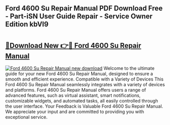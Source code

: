 ## Ford 4600 Su Repair Manual PDF Download Free - Part-iSN User Guide Repair - Service Owner Edition kbVI9

# <h2><a href="http://bc47025.oget.top/?id=Ford+4600+Su+Repair+Manual">🔗Download New 👉🔴 Ford 4600 Su Repair Manual</a></h2>

[![Ford 4600 Su Repair Manual new download](https://i.imgur.com/5g1atiW.png)](http://bc47025.oget.top/?id=Ford+4600+Su+Repair+Manual)
Welcome to the ultimate guide for your new Ford 4600 Su Repair Manual, designed to ensure a smooth and efficient experience. Compatible with a Variety of Devices This Ford 4600 Su Repair Manual seamlessly integrates with a variety of devices and platforms. Ford 4600 Su Repair Manual offers users a range of advanced features, such as virtual assistant, smart notifications, customizable widgets, and automated tasks, all easily controlled through the user interface. Your Feedback is Valuable Ford 4600 Su Repair Manual. We appreciate your input and are committed to providing you with exceptional service.
